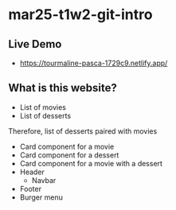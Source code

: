 # mar25-t1w2-git-intro


## Live Demo

- https://tourmaline-pasca-1729c9.netlify.app/


## What is this website?

- List of movies 
- List of desserts

Therefore, list of desserts paired with movies 

- Card component for a movie 
- Card component for a dessert
- Card component for a movie with a dessert 
- Header 
	- Navbar
- Footer 
- Burger menu
